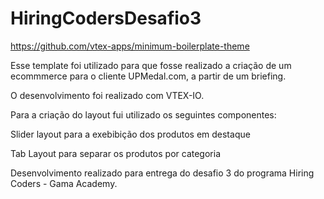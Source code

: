 # HiringCodersDesafio3

https://github.com/vtex-apps/minimum-boilerplate-theme

Esse template foi utilizado para que fosse realizado a criação de um ecommmerce para o cliente UPMedal.com, a partir de um briefing.

O desenvolvimento foi realizado com VTEX-IO.

Para a criação do layout fui utilizado os seguintes componentes:

Slider layout para a exebibição dos produtos em destaque

Tab Layout para separar os produtos por categoria

Desenvolvimento realizado para entrega do desafio 3 do programa Hiring Coders - Gama Academy.
